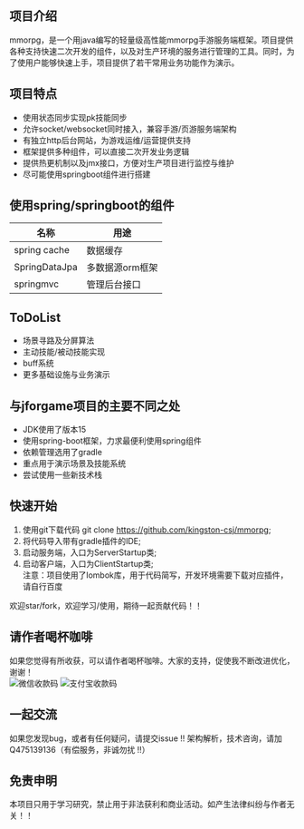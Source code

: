 ## 项目介绍　　
mmorpg，是一个用java编写的轻量级高性能mmorpg手游服务端框架。项目提供各种支持快速二次开发的组件，以及对生产环境的服务进行管理的工具。同时，为了使用户能够快速上手，项目提供了若干常用业务功能作为演示。

## 项目特点  
* 使用状态同步实现pk技能同步  
* 允许socket/websocket同时接入，兼容手游/页游服务端架构    
* 有独立http后台网站，为游戏运维/运营提供支持  
* 框架提供多种组件，可以直接二次开发业务逻辑  
* 提供热更机制以及jmx接口，方便对生产项目进行监控与维护    
* 尽可能使用springboot组件进行搭建    



## 使用spring/springboot的组件 
名称 | 用途 
----|------
spring cache | 数据缓存 
SpringDataJpa | 多数据源orm框架  
springmvc | 管理后台接口


## ToDoList  
* 场景寻路及分屏算法  
* 主动技能/被动技能实现  
* buff系统  
* 更多基础设施与业务演示  

## 与jforgame项目的主要不同之处 
* JDK使用了版本15
* 使用spring-boot框架，力求最便利使用spring组件
* 依赖管理选用了gradle
* 重点用于演示场景及技能系统  
* 尝试使用一些新技术栈  

## 快速开始  
1. 使用git下载代码 git clone https://github.com/kingston-csj/mmorpg;  
2. 将代码导入带有gradle插件的IDE;    
3. 启动服务端，入口为ServerStartup类;  
4. 启动客户端，入口为ClientStartup类;  
注意：项目使用了lombok库，用于代码简写，开发环境需要下载对应插件，请自行百度


欢迎star/fork，欢迎学习/使用，期待一起贡献代码！！

## 请作者喝杯咖啡
如果您觉得有所收获，可以请作者喝杯咖啡。大家的支持，促使我不断改进优化，谢谢！  
![](/screenshots/wx.png "微信收款码")
![](/screenshots/zfb.jpg "支付宝收款码")


## 一起交流
如果您发现bug，或者有任何疑问，请提交issue !!
架构解析，技术咨询，请加Q475139136（有偿服务，非诚勿扰 !!）


## 免责申明
本项目只用于学习研究，禁止用于非法获利和商业活动。如产生法律纠纷与作者无关！！


